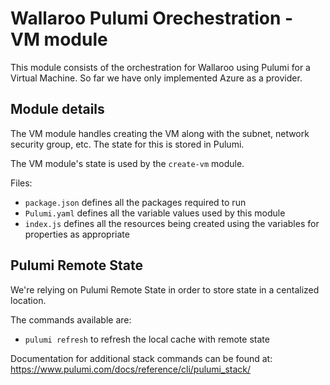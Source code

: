 # Wallaroo Pulumi Orechestration - VM module

This module consists of the orchestration for Wallaroo using Pulumi for a Virtual Machine.
So far we have only implemented Azure as a provider.

## Module details

The VM module handles creating the VM along with the subnet, network security group, etc. The state for this is stored in Pulumi.

The VM module's state is used by the `create-vm` module.

Files:

* `package.json` defines all the packages required to run
* `Pulumi.yaml` defines all the variable values used by this module
* `index.js` defines all the resources being created using the variables for properties as appropriate

## Pulumi Remote State

We're relying on Pulumi Remote State in order to store state in a centalized location.

The commands available are:

* `pulumi refresh` to refresh the local cache with remote state

Documentation for additional stack commands can be found at: https://www.pulumi.com/docs/reference/cli/pulumi_stack/

